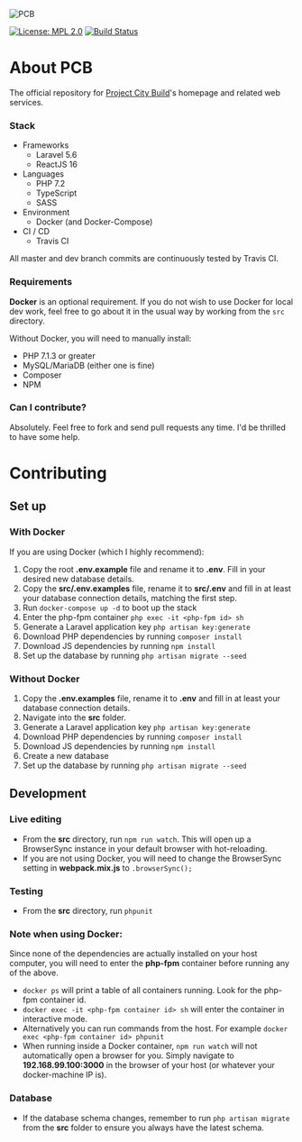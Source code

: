 ![PCB](https://projectcitybuild.com/assets/images/logo.png)

[![License: MPL 2.0](https://img.shields.io/badge/License-MPL%202.0-brightgreen.svg)](https://opensource.org/licenses/MPL-2.0) [![Build Status](https://travis-ci.org/itsmyfirstday/ProjectCityBuild.svg?branch=master)](https://travis-ci.org/andyksaw/ProjectCityBuild)

# About PCB

The official repository for [Project City Build](https://projectcitybuild.com)'s homepage and related web services.

### Stack
* Frameworks
    * Laravel 5.6
    * ReactJS 16
* Languages
    * PHP 7.2
    * TypeScript
    * SASS
* Environment
    * Docker (and Docker-Compose)
* CI /  CD
    * Travis CI

All master and dev branch commits are continuously tested by Travis CI.

### Requirements
**Docker** is an optional requirement. If you do not wish to use Docker for local dev work, feel free to go about it in the usual way by working from the `src` directory. 

Without Docker, you will need to manually install:

* PHP 7.1.3 or greater
* MySQL/MariaDB (either one is fine)
* Composer
* NPM

### Can I contribute?
Absolutely. Feel free to fork and send pull requests any time. I'd be thrilled to have some help.

# Contributing
## Set up
### With Docker
If you are using Docker (which I highly recommend):
1. Copy the root **.env.example** file and rename it to **.env**. Fill in your desired new database details.
2. Copy the **src/.env.examples** file, rename it to **src/.env** and fill in at least your database connection details, matching the first step.
3. Run ``docker-compose up -d`` to boot up the stack
4. Enter the php-fpm container `php exec -it <php-fpm id> sh`
5. Generate a Laravel application key `php artisan key:generate`
6. Download PHP dependencies by running `composer install`
7. Download JS dependencies by running `npm install`
8. Set up the database by running `php artisan migrate --seed`

### Without Docker
1. Copy the **.env.examples** file, rename it to **.env** and fill in at least your database connection details.
2. Navigate into the **src** folder.
3. Generate a Laravel application key `php artisan key:generate`
4. Download PHP dependencies by running `composer install`
5. Download JS dependencies by running `npm install`
6. Create a new database
7. Set up the database by running `php artisan migrate --seed`


## Development
### Live editing
* From the **src** directory, run `npm run watch`. This will open up a BrowserSync instance in your default browser with hot-reloading. 
* If you are not using Docker, you will need to change the BrowserSync setting in **webpack.mix.js** to ``.browserSync();``

### Testing
* From the **src** directory, run `phpunit`

### Note when using Docker:
Since none of the dependencies are actually installed on your host computer, you will need to enter the **php-fpm** container before running any of the above.
* ``docker ps`` will print a table of all containers running. Look for the php-fpm container id.
* ``docker exec -it <php-fpm container id> sh`` will enter the container in interactive mode.
* Alternatively you can run commands from the host. For example ``docker exec <php-fpm container id> phpunit``
* When running inside a Docker container, ``npm run watch`` will not automatically open a browser for you. Simply navigate to **192.168.99.100:3000** in the browser of your host (or whatever your docker-machine IP is).

### Database
* If the database schema changes, remember to run ``php artisan migrate`` from the **src** folder to ensure you always have the latest schema.